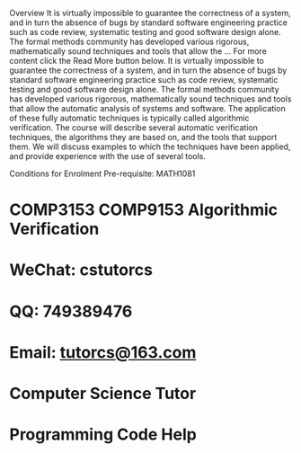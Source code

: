 Overview
It is virtually impossible to guarantee the correctness of a system, and in turn the absence of bugs by standard software engineering practice such as code review, systematic testing and good software design alone. The formal methods community has developed various rigorous, mathematically sound techniques and tools that allow the … For more content click the Read More button below.
It is virtually impossible to guarantee the correctness of a system, and in turn the absence of bugs by standard software engineering practice such as code review, systematic testing and good software design alone. The formal methods community has developed various rigorous, mathematically sound techniques and tools that allow the automatic analysis of systems and software. The application of these fully automatic techniques is typically called algorithmic verification. The course will describe several automatic verification techniques, the algorithms they are based on, and the tools that support them. We will discuss examples to which the techniques have been applied, and provide experience with the use of several tools.

Conditions for Enrolment
Pre-requisite: MATH1081

# COMP3153 COMP9153 Algorithmic Verification

# WeChat: cstutorcs

# QQ: 749389476

# Email: tutorcs@163.com

# Computer Science Tutor

# Programming Code Help
